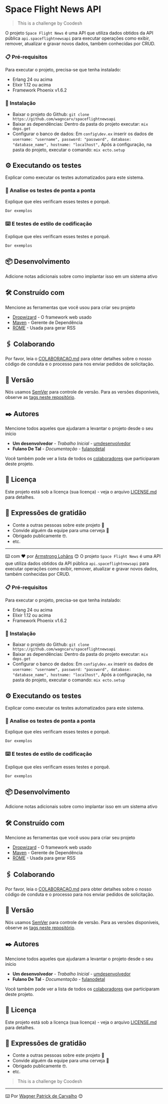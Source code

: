 # Space Flight News API
> This is a challenge by Coodesh

O projeto `Space Flight News` é uma API que utiliza dados obtidos da API pública `api.spaceflightnewsapi` para executar operações como exibir, remover, atualizar e gravar novos dados, também conhecidas por CRUD.

### 📋 Pré-requisitos
Para executar o projeto, precisa-se que tenha instalado:

- Erlang 24 ou acima
- Elixir 1.12 ou acima
- Framework Phoenix v1.6.2

### 🔧 Instalação
- Baixar o projeto do Github:
`
    git clone https://github.com/wagncarv/spaceflightnewsapi
`
- Baixar as dependências:
Dentro da pasta do projeto executar:
`
    mix deps.get
`
- Configurar o banco de dados:
Em `config\dev.ex` inserir os dados de
`
  username: "username",
  password: "password",
  database: "database_name",
  hostname: "localhost",
`
Após a configuração, na pasta do projeto, executar o comando:
`
    mix ecto.setup
`
## ⚙️ Executando os testes

Explicar como executar os testes automatizados para este sistema.

### 🔩 Analise os testes de ponta a ponta

Explique que eles verificam esses testes e porquê.

```
Dar exemplos
```

### ⌨️ E testes de estilo de codificação

Explique que eles verificam esses testes e porquê.

```
Dar exemplos
```

## 📦 Desenvolvimento

Adicione notas adicionais sobre como implantar isso em um sistema ativo

## 🛠️ Construído com

Mencione as ferramentas que você usou para criar seu projeto

* [Dropwizard](http://www.dropwizard.io/1.0.2/docs/) - O framework web usado
* [Maven](https://maven.apache.org/) - Gerente de Dependência
* [ROME](https://rometools.github.io/rome/) - Usada para gerar RSS

## 🖇️ Colaborando

Por favor, leia o [COLABORACAO.md](https://gist.github.com/usuario/linkParaInfoSobreContribuicoes) para obter detalhes sobre o nosso código de conduta e o processo para nos enviar pedidos de solicitação.

## 📌 Versão

Nós usamos [SemVer](http://semver.org/) para controle de versão. Para as versões disponíveis, observe as [tags neste repositório](https://github.com/suas/tags/do/projeto). 

## ✒️ Autores

Mencione todos aqueles que ajudaram a levantar o projeto desde o seu início

* **Um desenvolvedor** - *Trabalho Inicial* - [umdesenvolvedor](https://github.com/linkParaPerfil)
* **Fulano De Tal** - *Documentação* - [fulanodetal](https://github.com/linkParaPerfil)

Você também pode ver a lista de todos os [colaboradores](https://github.com/usuario/projeto/colaboradores) que participaram deste projeto.

## 📄 Licença

Este projeto está sob a licença (sua licença) - veja o arquivo [LICENSE.md](https://github.com/usuario/projeto/licenca) para detalhes.

## 🎁 Expressões de gratidão

* Conte a outras pessoas sobre este projeto 📢
* Convide alguém da equipe para uma cerveja 🍺 
* Obrigado publicamente 🤓.
* etc.


---
⌨️ com ❤️ por [Armstrong Lohãns](https://gist.github.com/lohhans) 😊
O projeto `Space Flight News` é uma API que utiliza dados obtidos da API pública `api.spaceflightnewsapi` para executar operações como exibir, remover, atualizar e gravar novos dados, também conhecidas por CRUD.

### 📋 Pré-requisitos
Para executar o projeto, precisa-se que tenha instalado:

- Erlang 24 ou acima
- Elixir 1.12 ou acima
- Framework Phoenix v1.6.2

### 🔧 Instalação
- Baixar o projeto do Github:
`
    git clone https://github.com/wagncarv/spaceflightnewsapi
`
- Baixar as dependências:
Dentro da pasta do projeto executar:
`
    mix deps.get
`
- Configurar o banco de dados:
Em `config\dev.ex` inserir os dados de
`
  username: "username",
  password: "password",
  database: "database_name",
  hostname: "localhost",
`
Após a configuração, na pasta do projeto, executar o comando:
`
    mix ecto.setup
`
## ⚙️ Executando os testes

Explicar como executar os testes automatizados para este sistema.

### 🔩 Analise os testes de ponta a ponta

Explique que eles verificam esses testes e porquê.

```
Dar exemplos
```

### ⌨️ E testes de estilo de codificação

Explique que eles verificam esses testes e porquê.

```
Dar exemplos
```

## 📦 Desenvolvimento

Adicione notas adicionais sobre como implantar isso em um sistema ativo

## 🛠️ Construído com

Mencione as ferramentas que você usou para criar seu projeto

* [Dropwizard](http://www.dropwizard.io/1.0.2/docs/) - O framework web usado
* [Maven](https://maven.apache.org/) - Gerente de Dependência
* [ROME](https://rometools.github.io/rome/) - Usada para gerar RSS

## 🖇️ Colaborando

Por favor, leia o [COLABORACAO.md](https://gist.github.com/usuario/linkParaInfoSobreContribuicoes) para obter detalhes sobre o nosso código de conduta e o processo para nos enviar pedidos de solicitação.

## 📌 Versão

Nós usamos [SemVer](http://semver.org/) para controle de versão. Para as versões disponíveis, observe as [tags neste repositório](https://github.com/suas/tags/do/projeto). 

## ✒️ Autores

Mencione todos aqueles que ajudaram a levantar o projeto desde o seu início

* **Um desenvolvedor** - *Trabalho Inicial* - [umdesenvolvedor](https://github.com/linkParaPerfil)
* **Fulano De Tal** - *Documentação* - [fulanodetal](https://github.com/linkParaPerfil)

Você também pode ver a lista de todos os [colaboradores](https://github.com/usuario/projeto/colaboradores) que participaram deste projeto.

## 📄 Licença

Este projeto está sob a licença (sua licença) - veja o arquivo [LICENSE.md](https://github.com/usuario/projeto/licenca) para detalhes.

## 🎁 Expressões de gratidão

* Conte a outras pessoas sobre este projeto 📢
* Convide alguém da equipe para uma cerveja 🍺 
* Obrigado publicamente 🤓.
* etc.
> This is a challenge by Coodesh


---
⌨️ Por [Wagner Patrick de Carvalho](https://github.com/wagncarv) 😊